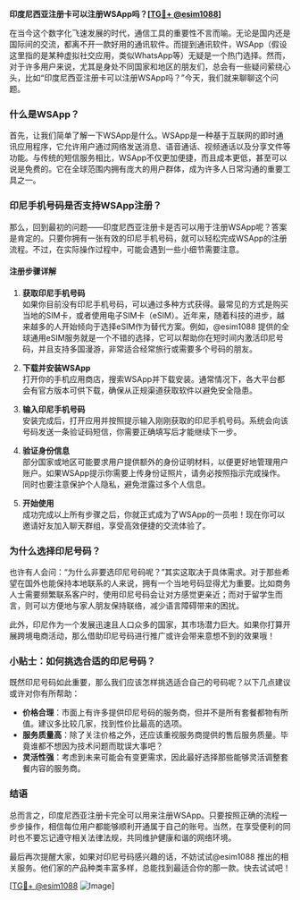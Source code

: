 **印度尼西亚注册卡可以注册WSApp吗？[[TG💪+ @esim1088](https://t.me/s/esim1088)]**

在当今这个数字化飞速发展的时代，通信工具的重要性不言而喻。无论是国内还是国际间的交流，都离不开一款好用的通讯软件。而提到通讯软件，WSApp（假设这里指的是某种虚拟社交应用，类似WhatsApp等）无疑是一个热门选择。然而，对于许多用户来说，尤其是身处不同国家和地区的朋友们，总会有一些疑问萦绕心头，比如“印度尼西亚注册卡可以注册WSApp吗？”今天，我们就来聊聊这个问题。

### 什么是WSApp？

首先，让我们简单了解一下WSApp是什么。WSApp是一种基于互联网的即时通讯应用程序，它允许用户通过网络发送消息、语音通话、视频通话以及分享文件等功能。与传统的短信服务相比，WSApp不仅更加便捷，而且成本更低，甚至可以说是免费的。它在全球范围内拥有庞大的用户群体，成为许多人日常沟通的重要工具之一。

### 印尼手机号码是否支持WSApp注册？

那么，回到最初的问题——印度尼西亚注册卡是否可以用于注册WSApp呢？答案是肯定的。只要你拥有一张有效的印尼手机号码，就可以轻松完成WSApp的注册流程。不过，在实际操作过程中，可能会遇到一些小细节需要注意。

#### 注册步骤详解

1. **获取印尼手机号码**  
   如果你目前没有印尼手机号码，可以通过多种方式获得。最常见的方式是购买当地的SIM卡，或者使用电子SIM卡（eSIM）。近年来，随着科技的进步，越来越多的人开始倾向于选择eSIM作为替代方案。例如，@esim1088 提供的全球通用eSIM服务就是一个不错的选择，它可以帮助你在短时间内激活印尼号码，并且支持多国漫游，非常适合经常旅行或需要多个号码的朋友。

2. **下载并安装WSApp**  
   打开你的手机应用商店，搜索WSApp并下载安装。通常情况下，各大平台都会有官方版本可供下载，确保从正规渠道获取软件以避免安全隐患。

3. **输入印尼手机号码**  
   安装完成后，打开应用并按照提示输入刚刚获取的印尼手机号码。系统会向该号码发送一条验证码短信，你需要正确填写后才能继续下一步。

4. **验证身份信息**  
   部分国家或地区可能要求用户提供额外的身份证明材料，以便更好地管理用户账户。如果WSApp提示你需要上传身份证照片，请务必按照指示完成操作。同时也要注意保护个人隐私，避免泄露过多个人信息。

5. **开始使用**  
   成功完成以上所有步骤之后，你就正式成为了WSApp的一员啦！现在你可以邀请好友加入聊天群组，享受高效便捷的交流体验了。

### 为什么选择印尼号码？

也许有人会问：“为什么非要选印尼号码呢？”其实这取决于具体需求。对于那些希望在国外也能保持本地联系的人来说，拥有一个当地号码显得尤为重要。比如商务人士需要频繁联系客户时，使用印尼号码会让对方感觉更亲近；而对于留学生而言，则可以方便地与家人朋友保持联络，减少语言障碍带来的困扰。

此外，印尼作为一个发展迅速且人口众多的国家，其市场潜力巨大。如果你打算开展跨境电商活动，那么借助印尼号码进行推广或许会带来意想不到的效果哦！

### 小贴士：如何挑选合适的印尼号码？

既然印尼号码如此重要，那么我们应该怎样挑选适合自己的号码呢？以下几点建议或许对你有所帮助：

- **价格合理**：市面上有许多提供印尼号码的服务商，但并不是所有套餐都物有所值。建议多比较几家，找到性价比最高的选项。
- **服务质量高**：除了关注价格之外，还应该重视服务商提供的售后服务质量。毕竟谁都不想因为技术问题而耽误大事吧？
- **灵活性强**：考虑到未来可能会有变更需求，因此最好选择那些能够灵活调整套餐内容的服务商。

### 结语

总而言之，印度尼西亚注册卡完全可以用来注册WSApp。只要按照正确的流程一步步操作，相信每位用户都能够顺利开通属于自己的账号。当然，在享受便利的同时也不要忘记遵守相关法律法规，共同维护健康和谐的网络环境。

最后再次提醒大家，如果对印尼号码感兴趣的话，不妨试试@esim1088 推出的相关服务。他们家的产品种类丰富多样，总能找到最适合你的那一款。快去试试吧！

[[TG💪+ @esim1088](https://t.me/s/esim1088) ![Image](https://i.postimg.cc/4NQfJmqS/Snipaste-2025-05-13-00-14-12.png)]